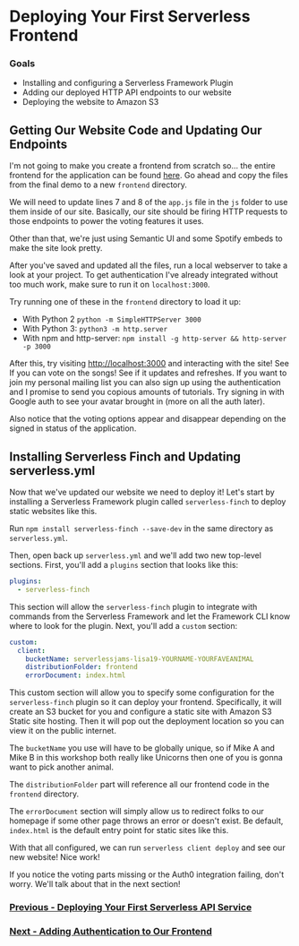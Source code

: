 # Deploying Your First Serverless Frontend

### Goals

- Installing and configuring a Serverless Framework Plugin
- Adding our deployed HTTP API endpoints to our website
- Deploying the website to Amazon S3

## Getting Our Website Code and Updating Our Endpoints

I'm not going to make you create a frontend from scratch so... the entire frontend for the application can be found [here](https://github.com/fernando-mc/serverlessjams/tree/master/frontend). Go ahead and copy the files from the final demo to a new `frontend` directory. 

We will need to update lines 7 and 8 of the `app.js` file in the `js` folder to use them inside of our site. Basically, our site should be firing HTTP requests to those endpoints to power the voting features it uses.

Other than that, we're just using Semantic UI and some Spotify embeds to make the site look pretty.

After you've saved and updated all the files, run a local webserver to take a look at your project. To get authentication I've already integrated without too much work, make sure to run it on `localhost:3000`. 

Try running one of these in the `frontend` directory to load it up:

- With Python 2 `python -m SimpleHTTPServer 3000` 
- With Python 3: `python3 -m http.server`
- With npm and http-server: `npm install -g http-server && http-server -p 3000`

After this, try visiting [http://localhost:3000](http://localhost:3000) and interacting with the site! See If you can vote on the songs! See if it updates and refreshes. If you want to join my personal mailing list you can also sign up using the authentication and I promise to send you copious amounts of tutorials. Try signing in with Google auth to see your avatar brought in (more on all the auth later).

Also notice that the voting options appear and disappear depending on the signed in status of the application.

## Installing Serverless Finch and Updating serverless.yml

Now that we've updated our website we need to deploy it! Let's start by installing a Serverless Framework plugin called `serverless-finch` to deploy static websites like this.

Run `npm install serverless-finch --save-dev` in the same directory as `serverless.yml`.

Then, open back up `serverless.yml` and we'll add two new top-level sections. First, you'll add a `plugins` section that looks like this:

```yaml
plugins:
  - serverless-finch
```

This section will allow the `serverless-finch` plugin to integrate with commands from the Serverless Framework and let the Framework CLI know where to look for the plugin. Next, you'll add a `custom` section:

```yaml
custom:
  client:
    bucketName: serverlessjams-lisa19-YOURNAME-YOURFAVEANIMAL
    distributionFolder: frontend
    errorDocument: index.html
```

This custom section will allow you to specify some configuration for the `serverless-finch` plugin so it can deploy your frontend. Specifically, it will create an S3 bucket for you and configure a static site with Amazon S3 Static site hosting. Then it will pop out the deployment location so you can view it on the public internet.

The `bucketName` you use will have to be globally unique, so if Mike A and Mike B in this workshop both really like Unicorns then one of you is gonna want to pick another animal.

The `distributionFolder` part will reference all our frontend code in the `frontend` directory. 

The `errorDocument` section will simply allow us to redirect folks to our homepage if some other page throws an error or doesn't exist. Be default, `index.html` is the default entry point for static sites like this.

With that all configured, we can run `serverless client deploy` and see our new website! Nice work!

If you notice the voting parts missing or the Auth0 integration failing, don't worry. We'll talk about that in the next section!

### [Previous - Deploying Your First Serverless API Service](/deploying-first-serverless-api.md)

### [Next - Adding Authentication to Our Frontend](/adding-authentication.md)